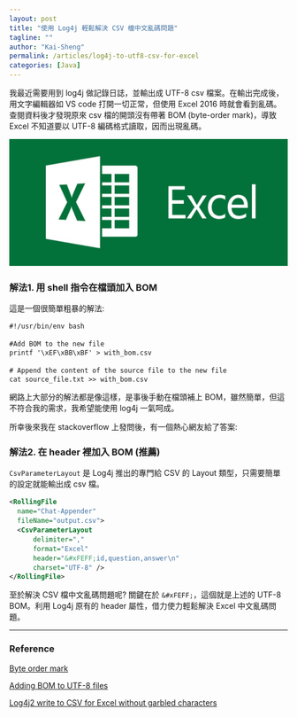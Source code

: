 ```yaml
---
layout: post
title: "使用 Log4j 輕鬆解決 CSV 檔中文亂碼問題"
tagline: ""
author: "Kai-Sheng"
permalink: /articles/log4j-to-utf8-csv-for-excel
categories: [Java]
--- 
```


我最近需要用到 log4j 做記錄日誌，並輸出成 UTF-8 csv 檔案。在輸出完成後，用文字編輯器如 VS code 打開一切正常，但使用 Excel 2016 時就會看到亂碼。查閱資料後才發現原來 csv 檔的開頭沒有帶著 BOM (byte-order mark)，導致 Excel 不知道要以 UTF-8 編碼格式讀取，因而出現亂碼。

![log4j-to-utf8-csv-for-excel](/assets/image/excel.png?style=medium)

### 解法1. **用 shell 指令在檔頭加入 BOM**

這是一個很簡單粗暴的解法:

```shell
#!/usr/bin/env bash

#Add BOM to the new file
printf '\xEF\xBB\xBF' > with_bom.csv

# Append the content of the source file to the new file
cat source_file.txt >> with_bom.csv
```

網路上大部分的解法都是像這樣，是事後手動在檔頭補上 BOM，雖然簡單，但這不符合我的需求，我希望能使用 log4j 一氣呵成。

所幸後來我在 stackoverflow 上發問後，有一個熱心網友給了答案:

### **解法2. 在 header 裡加入 BOM (推薦)**

`CsvParameterLayout` 是 Log4j 推出的專門給 CSV 的 Layout 類型，只需要簡單的設定就能輸出成 csv 檔。

```xml
<RollingFile 
  name="Chat-Appender" 
  fileName="output.csv">
  <CsvParameterLayout 
      delimiter="," 
      format="Excel"
      header="&#xFEFF;id,question,answer\n"
      charset="UTF-8" />
</RollingFile>
```

至於解決 CSV 檔中文亂碼問題呢? 關鍵在於 `&#xFEFF;`，這個就是上述的 UTF-8 BOM。利用 Log4j 原有的 header 屬性，借力使力輕鬆解決 Excel 中文亂碼問題。

---
### **Reference**

[Byte order mark](https://en.wikipedia.org/wiki/Byte_order_mark)

[Adding BOM to UTF-8 files](https://stackoverflow.com/q/3127436/5485454)

[Log4j2 write to CSV for Excel without garbled characters](https://stackoverflow.com/q/71943217/5485454)